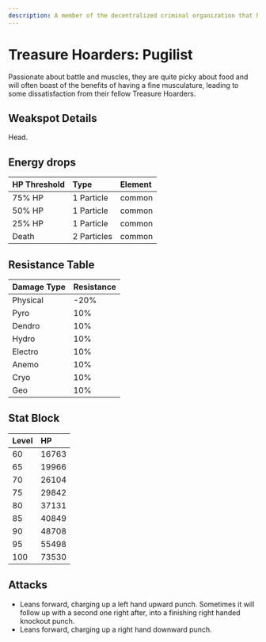 ```yaml
---
description: A member of the decentralized criminal organization that has footprints all over the continent and even deep within unknown domains..
---
```


# Treasure Hoarders: Pugilist

Passionate about battle and muscles, they are quite picky about food and will often boast of the benefits of having a fine musculature, leading to some dissatisfaction from their fellow Treasure Hoarders.

## Weakspot Details

Head.

## Energy drops

| HP Threshold | Type        | Element |
| :----------- | :---------- | :------ |
| 75% HP       | 1 Particle  | common  |
| 50% HP       | 1 Particle  | common  |
| 25% HP       | 1 Particle  | common  |
| Death        | 2 Particles | common  |

## Resistance Table

| Damage Type | Resistance |
| :---------- | :--------- |
| Physical    | -20%       |
| Pyro        | 10%        |
| Dendro      | 10%        |
| Hydro       | 10%        |
| Electro     | 10%        |
| Anemo       | 10%        |
| Cryo        | 10%        |
| Geo         | 10%        |

## Stat Block

| Level | HP    |
| :---- | :---- |
| 60    | 16763 |
| 65    | 19966 |
| 70    | 26104 |
| 75    | 29842 |
| 80    | 37131 |
| 85    | 40849 |
| 90    | 48708 |
| 95    | 55498 |
| 100   | 73530 |

## Attacks

* Leans forward, charging up a left hand upward punch. Sometimes it will follow up with a second one right after, into a finishing right handed knockout punch.
* Leans forward, charging up a right hand downward punch.
